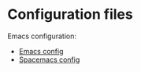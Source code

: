 # Configuration files

Emacs configuration:
 - [Emacs config](https://github.com/picandocodigo/emacs-config)
 - [Spacemacs config](https://github.com/picandocodigo/spacemacs-config)
